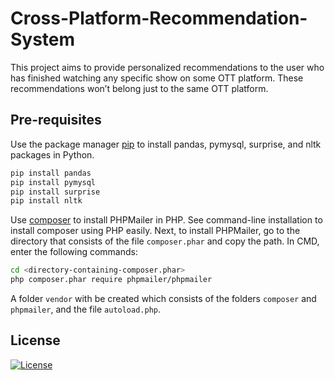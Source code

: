# Cross-Platform-Recommendation-System

This project aims to provide personalized recommendations to the user who has finished watching any specific show on some OTT platform. These recommendations won’t belong just to the same OTT platform.

## Pre-requisites

Use the package manager [pip](https://pip.pypa.io/en/stable/) to install pandas, pymysql, surprise, and nltk packages in Python.

```bash
pip install pandas
pip install pymysql
pip install surprise
pip install nltk
```

Use [composer](https://getcomposer.org/download/) to install PHPMailer in PHP. See command-line installation to install composer using PHP easily. Next, to install PHPMailer, go to the directory that consists of the file `composer.phar` and copy the path. In CMD, enter the following commands:

```bash
cd <directory-containing-composer.phar>
php composer.phar require phpmailer/phpmailer
``` 

A folder `vendor` with be created which consists of the folders `composer` and `phpmailer`, and the file `autoload.php`.

## License

[![License](https://img.shields.io/badge/License-BSD_2--Clause-orange.svg)](https://opensource.org/licenses/BSD-2-Clause)
